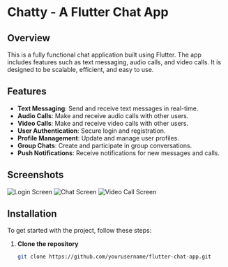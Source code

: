 # Chatty - A Flutter Chat App

## Overview

This is a fully functional chat application built using Flutter. The app includes features such as text messaging, audio calls, and video calls. It is designed to be scalable, efficient, and easy to use.

## Features

- **Text Messaging**: Send and receive text messages in real-time.
- **Audio Calls**: Make and receive audio calls with other users.
- **Video Calls**: Make and receive video calls with other users.
- **User Authentication**: Secure login and registration.
- **Profile Management**: Update and manage user profiles.
- **Group Chats**: Create and participate in group conversations.
- **Push Notifications**: Receive notifications for new messages and calls.

## Screenshots

![Login Screen](path/to/screenshot1.png)
![Chat Screen](path/to/screenshot2.png)
![Video Call Screen](path/to/screenshot3.png)

## Installation

To get started with the project, follow these steps:

1. **Clone the repository**
   ```bash
   git clone https://github.com/yourusername/flutter-chat-app.git
